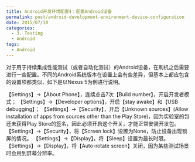 ```yaml
---
title: Android开发环境配置4：配置Android设备
permalink: post/android-development-environment-device-configuration
date: 2015/07/10
categories:
  - 3. Testing
  - Android
tags:
  - Android
---
```


对于用于持续集成性能测试（或者自动化测试）的Android设备，在刷机之后需要进行一些配置。不同的Android系统版本在设置上会有些差异，但基本上都应包含的设置项都类似，如下是以Nexus 5为例进行说明。

【Settings】->【About Phone】，连续点击7次【Build number】，开启开发者模式；
【Settings】->【Developer options】，开启【stay awake】和【USB debugging】；
【Settings】->【Security】，开启【Unknown sources】(Allow installation of apps from sources other than the Play Store)，因为实验室的包还未获得Play Store的签名，因此必须开启这个开关，才能正常安装开发包。
【Settings】->【Security】，将【Screen lock】设置为None，防止设备出现锁屏的情况。
【Settings】->【Display】，将【Sleep】设置为最长时限。
【Settings】->【Display】，将【Auto-rotate screen】关闭，因为某些测试场景时会用到屏幕分辨率。
